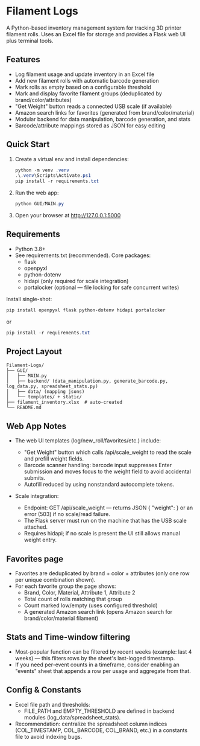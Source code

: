 # Filament Logs

A Python-based inventory management system for tracking 3D printer filament rolls. Uses an Excel file for storage and provides a Flask web UI plus terminal tools.

## Features

- Log filament usage and update inventory in an Excel file
- Add new filament rolls with automatic barcode generation
- Mark rolls as empty based on a configurable threshold
- Mark and display favorite filament groups (deduplicated by brand/color/attributes)
- "Get Weight" button reads a connected USB scale (if available)
- Amazon search links for favorites (generated from brand/color/material)
- Modular backend for data manipulation, barcode generation, and stats
- Barcode/attribute mappings stored as JSON for easy editing

## Quick Start

1. Create a virtual env and install dependencies:
   ```powershell
   python -m venv .venv
   .\.venv\Scripts\Activate.ps1
   pip install -r requirements.txt
   ```
2. Run the web app:
   ```powershell
   python GUI/MAIN.py
   ```
3. Open your browser at http://127.0.0.1:5000

## Requirements

- Python 3.8+
- See requirements.txt (recommended). Core packages:
  - flask
  - openpyxl
  - python-dotenv
  - hidapi (only required for scale integration)
  - portalocker (optional — file locking for safe concurrent writes)

Install single-shot:
```powershell
pip install openpyxl flask python-dotenv hidapi portalocker
```
or
```powershell
pip install -r requirements.txt
```

## Project Layout

```
Filament-Logs/
├── GUI/
│   ├── MAIN.py
│   ├── backend/ (data_manipulation.py, generate_barcode.py, log_data.py, spreadsheet_stats.py)
│   ├── data/ (mapping jsons)
│   └── templates/ + static/
├── filament_inventory.xlsx  # auto-created
└── README.md
```

## Web App Notes

- The web UI templates (log/new_roll/favorites/etc.) include:
  - "Get Weight" button which calls /api/scale_weight to read the scale and prefill weight fields.
  - Barcode scanner handling: barcode input suppresses Enter submission and moves focus to the weight field to avoid accidental submits.
  - Autofill reduced by using nonstandard autocomplete tokens.

- Scale integration:
  - Endpoint: GET /api/scale_weight — returns JSON { "weight": <grams> } or an error (503) if no scale/read failure.
  - The Flask server must run on the machine that has the USB scale attached.
  - Requires hidapi; if no scale is present the UI still allows manual weight entry.

## Favorites page

- Favorites are deduplicated by brand + color + attributes (only one row per unique combination shown).
- For each favorite group the page shows:
  - Brand, Color, Material, Attribute 1, Attribute 2
  - Total count of rolls matching that group
  - Count marked low/empty (uses configured threshold)
  - A generated Amazon search link (opens Amazon search for brand/color/material filament)

## Stats and Time-window filtering

- Most-popular function can be filtered by recent weeks (example: last 4 weeks) — this filters rows by the sheet's last-logged timestamp.
- If you need per-event counts in a timeframe, consider enabling an "events" sheet that appends a row per usage and aggregate from that.

## Config & Constants

- Excel file path and thresholds:
  - FILE_PATH and EMPTY_THRESHOLD are defined in backend modules (log_data/spreadsheet_stats).
- Recommendation: centralize the spreadsheet column indices (COL_TIMESTAMP, COL_BARCODE, COL_BRAND, etc.) in a constants file to avoid indexing bugs.